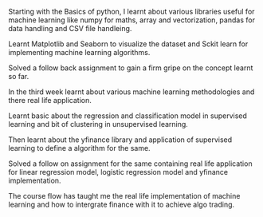 Starting with the Basics of python, I learnt about various libraries useful for machine learning like numpy for maths, array and vectorization, pandas for data handling and CSV file handleing.

Learnt Matplotlib and Seaborn to visualize the dataset and Sckit learn for implementing machine learning algorithms.

Solved a follow back assignment to gain a firm gripe on the concept learnt so far.

In the third week learnt about various machine learning methodologies and there real life application.

Learnt basic about the regression and classification model in supervised learning and bit of clustering in unsupervised learning.

Then learnt about the yfinance library and application of supervised learning to define a algorithm for the same.

Solved a follow on assignment for the same containing real life application for linear regression model, logistic regression model and yfinance implementation.

The course flow has taught me the real life implementation of machine learning and how to intergrate finance with it to achieve algo trading.
